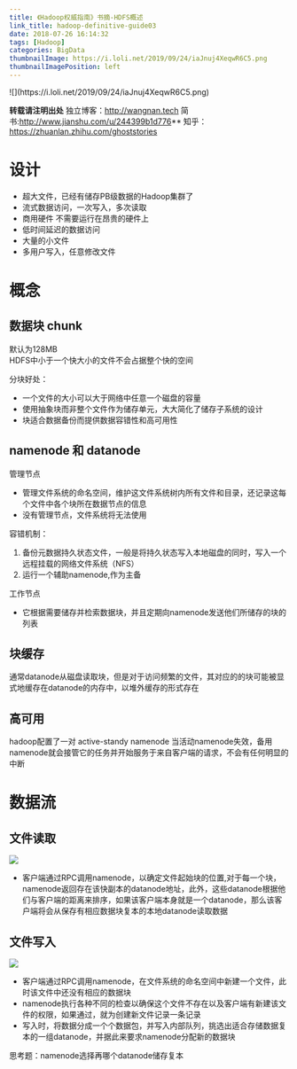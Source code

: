 ```yaml
---
title: 《Hadoop权威指南》书摘-HDFS概述
link_title: hadoop-definitive-guide03
date: 2018-07-26 16:14:32
tags: [Hadoop]
categories: BigData
thumbnailImage: https://i.loli.net/2019/09/24/iaJnuj4XeqwR6C5.png
thumbnailImagePosition: left
---
```

<span/>
<!-- more -->
![](https://i.loli.net/2019/09/24/iaJnuj4XeqwR6C5.png)
<!-- toc -->

**转载请注明出处**
独立博客：http://wangnan.tech 
简书:http://www.jianshu.com/u/244399b1d776**
知乎：https://zhuanlan.zhihu.com/ghoststories

# 设计
- 超大文件，已经有储存PB级数据的Hadoop集群了
- 流式数据访问，一次写入，多次读取
- 商用硬件 不需要运行在昂贵的硬件上
- 低时间延迟的数据访问
- 大量的小文件
- 多用户写入，任意修改文件

# 概念
## 数据块 chunk
默认为128MB  
HDFS中小于一个快大小的文件不会占据整个快的空间

分块好处：
- 一个文件的大小可以大于网络中任意一个磁盘的容量
- 使用抽象块而非整个文件作为储存单元，大大简化了储存子系统的设计
- 块适合数据备份而提供数据容错性和高可用性

## namenode 和 datanode

管理节点
- 管理文件系统的命名空间，维护这文件系统树内所有文件和目录，还记录这每个文件中各个块所在数据节点的信息
- 没有管理节点，文件系统将无法使用

容错机制：
1. 备份元数据持久状态文件，一般是将持久状态写入本地磁盘的同时，写入一个远程挂载的网络文件系统（NFS）
2. 运行一个辅助namenode,作为主备

工作节点
- 它根据需要储存并检索数据块，并且定期向namenode发送他们所储存的块的列表

## 块缓存
通常datanode从磁盘读取块，但是对于访问频繁的文件，其对应的的块可能被显式地缓存在datanode的内存中，以堆外缓存的形式存在

## 高可用
hadoop配置了一对  active-standy namenode 当活动namenode失效，备用namenode就会接管它的任务并开始服务于来自客户端的请求，不会有任何明显的中断

# 数据流
## 文件读取
![](https://upload-images.jianshu.io/upload_images/79431-eddcdd26303a9789.png?imageMogr2/auto-orient/strip%7CimageView2/2/w/628/format/webp)

- 客户端通过RPC调用namenode，以确定文件起始块的位置,对于每一个块，namenode返回存在该快副本的datanode地址，此外，这些datanode根据他们与客户端的距离来排序，如果该客户端本身就是一个datanode，那么该客户端将会从保存有相应数据块复本的本地datanode读取数据


## 文件写入
![](https://upload-images.jianshu.io/upload_images/79431-fc8fa64892ce3f33.png?imageMogr2/auto-orient/strip%7CimageView2/2/w/641/format/webp)

- 客户端通过RPC调用namenode，在文件系统的命名空间中新建一个文件，此时该文件中还没有相应的数据块
- namenode执行各种不同的检查以确保这个文件不存在以及客户端有新建该文件的权限，如果通过，就为创建新文件记录一条记录
- 写入时，将数据分成一个个数据包，并写入内部队列，挑选出适合存储数据复本的一组datanode，并据此来要求namenode分配新的数据块

思考题：namenode选择再哪个datanode储存复本

